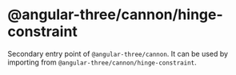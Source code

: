 # @angular-three/cannon/hinge-constraint

Secondary entry point of `@angular-three/cannon`. It can be used by importing from `@angular-three/cannon/hinge-constraint`.
